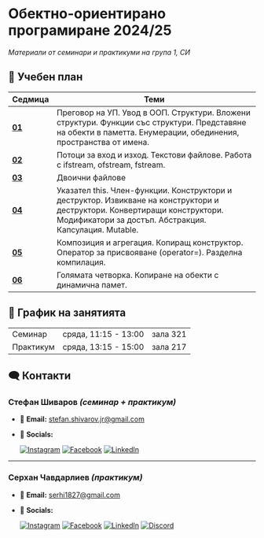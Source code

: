 # Обектно-ориентирано програмиране 2024/25

_Материали от семинари и практикуми на група 1, СИ_

## 📖 Учебен план

| Седмица                                                                                                 | Теми                                                                                                                                                                                                      |
| ------------------------------------------------------------------------------------------------------- | --------------------------------------------------------------------------------------------------------------------------------------------------------------------------------------------------------- |
| **[01](https://github.com/StefanShivarov/object-oriented-programming-fmi-2024-25/tree/main/Week%2001)** | Преговор на УП. Увод в ООП. Структури. Вложени структури. Функции със структури. Представяне на обекти в паметта. Енумерации, обединения, пространства от имена.                                          |
| **[02](https://github.com/StefanShivarov/object-oriented-programming-fmi-2024-25/tree/main/Week%2002)** | Потоци за вход и изход. Текстови файлове. Работа с ifstream, ofstream, fstream.                                                                                                                           |
| **[03](https://github.com/StefanShivarov/object-oriented-programming-fmi-2024-25/tree/main/Week%2002)** | Двоични файлове                                                                                                                                                                                           |
| **[04](https://github.com/StefanShivarov/object-oriented-programming-fmi-2024-25/tree/main/Week%2004)** | Указател this. Член-функции. Конструктори и деструктор. Извикване на конструктори и деструктори. Конвертиращи конструктори. Модификатори за достъп. Абстракция. Капсулация. Mutable. |
|**[05](https://github.com/StefanShivarov/object-oriented-programming-fmi-2024-25/tree/main/Week%2005)** | Композиция и агрегация. Копиращ конструктор. Оператор за присвояване (operator=). Разделна компилация. |
|**[06](https://github.com/StefanShivarov/object-oriented-programming-fmi-2024-25/tree/main/Week%2006)** | Голямата четворка. Копиране на обекти с динамична памет. |
## 📅 График на занятията

<table>
    <tbody>
        <tr>
            <td>Семинар</td>
            <td>сряда, 11:15 - 13:00</td>
            <td>зала 321</td>
        </tr>
        <tr>
            <td rowspan="2">Практикум</td>
            <td rowspan="2">сряда, 13:15 - 15:00</td>
            <td>зала 217</td>
        </tr>
    </tbody>
</table>

## 🗨️ Контакти

### Стефан Шиваров _(семинар + практикум)_

- 📧 **Email:** stefan.shivarov.jr@gmail.com
- 🔗 **Socials:**

  [![Instagram](https://img.shields.io/badge/iamstefanshivarovjr-DD2A7B?style=for-the-badge&logo=instagram&logoColor=FEDA77)](https://www.instagram.com/iamstefanshivarovjr/)
  [![Facebook](https://img.shields.io/badge/stefan%20shivarov-1877f2?style=for-the-badge&logo=facebook&logoColor=WHITE)](https://www.facebook.com/stefanshivarovjr/)
  [![LinkedIn](https://img.shields.io/badge/linkedin-0077b5?style=for-the-badge&logo=linkedin&logoColor=WHITE)](https://www.linkedin.com/in/stefanshivarov/)

---

### Серхан Чавдарлиев _(практикум)_

- 📧 **Email:** serhi1827@gmail.com

- 🔗 **Socials:**

  [![Instagram](https://img.shields.io/badge/serhan_cavdarliev-DD2A7B?style=for-the-badge&logo=instagram&logoColor=FEDA77)](https://www.instagram.com/serhan_cavdarliev/)
  [![Facebook](https://img.shields.io/badge/Serhan%20Chavdarliev-1877f2?style=for-the-badge&logo=facebook&logoColor=WHITE)](https://www.facebook.com/serhan.cavdarliev)
  [![LinkedIn](https://img.shields.io/badge/LinkedIn-0077b5?style=for-the-badge&logo=linkedin&logoColor=WHITE)](https://www.linkedin.com/in/serhan-chavdarliev-055a97211/)
  [![Discord](https://img.shields.io/badge/uchihadari-7289da?style=for-the-badge&logo=discord&logoColor=white)]()
